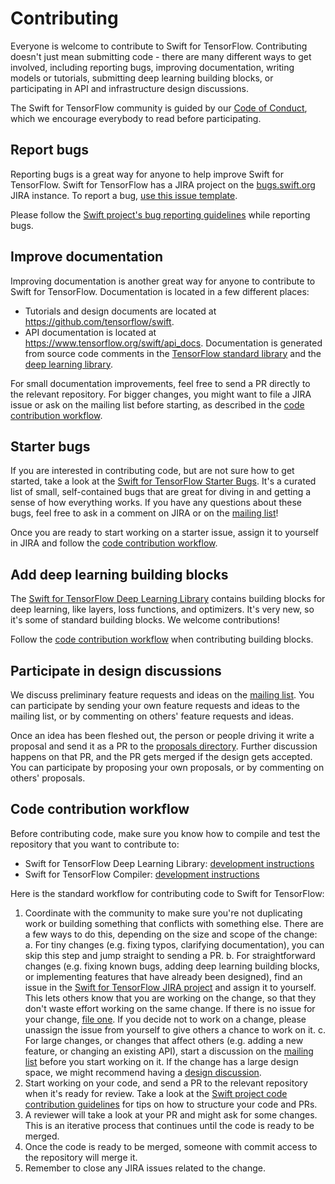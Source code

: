 # Contributing

Everyone is welcome to contribute to Swift for TensorFlow. Contributing doesn't just mean submitting code - there are many different ways to get involved, including reporting bugs, improving documentation, writing models or tutorials, submitting deep learning building blocks, or participating in API and infrastructure design discussions.

The Swift for TensorFlow community is guided by our [Code of Conduct](https://github.com/tensorflow/swift/blob/master/CODE_OF_CONDUCT.md), which we encourage everybody to read before participating.

## Report bugs

Reporting bugs is a great way for anyone to help improve Swift for TensorFlow. Swift for TensorFlow has a JIRA project on the [bugs.swift.org](https://bugs.swift.org) JIRA instance. To report a bug, [use this issue template](https://bugs.swift.org/secure/CreateIssue.jspa?issuetype=10006&pid=10100).

Please follow the [Swift project's bug reporting guidelines](https://swift.org/contributing/#reporting-bugs) while reporting bugs.

## Improve documentation

Improving documentation is another great way for anyone to contribute to Swift for TensorFlow. Documentation is located in a few different places:

* Tutorials and design documents are located at https://github.com/tensorflow/swift.
* API documentation is located at https://www.tensorflow.org/swift/api_docs. Documentation is generated from source code comments in the [TensorFlow standard library](https://github.com/apple/swift/tree/tensorflow/stdlib/public/TensorFlow) and the [deep learning library](https://github.com/tensorflow/swift-apis).

For small documentation improvements, feel free to send a PR directly to the relevant repository. For bigger changes, you might want to file a JIRA issue or ask on the mailing list before starting, as described in the [code contribution workflow](#code-contribution-workflow).

## Starter bugs

If you are interested in contributing code, but are not sure how to get started, take a look at the [Swift for TensorFlow Starter Bugs](https://bugs.swift.org/issues/?filter=11323). It's a curated list of small, self-contained bugs that are great for diving in and getting a sense of how everything works. If you have any questions about these bugs, feel free to ask in a comment on JIRA or on the [mailing list](https://groups.google.com/a/tensorflow.org/forum/#!forum/swift)!

Once you are ready to start working on a starter issue, assign it to yourself in JIRA and follow the [code contribution workflow](#code-contribution-workflow).

## Add deep learning building blocks

The [Swift for TensorFlow Deep Learning Library](https://github.com/tensorflow/swift-apis) contains building blocks for deep learning, like layers, loss functions, and optimizers. It's very new, so it's some of standard building blocks. We welcome contributions!

Follow the [code contribution workflow](#code-contribution-workflow) when contributing building blocks.

## Participate in design discussions

We discuss preliminary feature requests and ideas on the [mailing list](https://groups.google.com/a/tensorflow.org/forum/#!forum/swift). You can participate by sending your own feature requests and ideas to the mailing list, or by commenting on others' feature requests and ideas.

Once an idea has been fleshed out, the person or people driving it write a proposal and send it as a PR to the [proposals directory](https://github.com/tensorflow/swift/tree/master/proposals). Further discussion happens on that PR, and the PR gets merged if the design gets accepted. You can participate by proposing your own proposals, or by commenting on others' proposals.


## Code contribution workflow

Before contributing code, make sure you know how to compile and test the repository that you want to contribute to:

* Swift for TensorFlow Deep Learning Library: [development instructions](https://github.com/tensorflow/swift-apis#development)
* Swift for TensorFlow Compiler: [development instructions](https://github.com/apple/swift/tree/tensorflow#building-swift-for-tensorflow)

Here is the standard workflow for contributing code to Swift for TensorFlow:

1. Coordinate with the community to make sure you're not duplicating work or building something that conflicts with something else. There are a few ways to do this, depending on the size and scope of the change:
  a. For tiny changes (e.g. fixing typos, clarifying documentation), you can skip this step and jump straight to sending a PR.
  b. For straightforward changes (e.g. fixing known bugs, adding deep learning building blocks, or implementing features that have already been designed), find an issue in the [Swift for TensorFlow JIRA project](https://bugs.swift.org/projects/TF/issues) and assign it to yourself. This lets others know that you are working on the change, so that they don't waste effort working on the same change. If there is no issue for your change, [file one](#report-bugs). If you decide not to work on a change, please unassign the issue from yourself to give others a chance to work on it.
  c. For large changes, or changes that affect others (e.g. adding a new feature, or changing an existing API), start a discussion on the [mailing list](https://groups.google.com/a/tensorflow.org/forum/#!forum/swift) before you start working on it. If the change has a large design space, we might recommend having a [design discussion](#participate-in-design-discussions).
2. Start working on your code, and send a PR to the relevant repository when it's ready for review. Take a look at the [Swift project code contribution guidelines](https://swift.org/contributing/#contributing-code) for tips on how to structure your code and PRs.
3. A reviewer will take a look at your PR and might ask for some changes. This is an iterative process that continues until the code is ready to be merged.
4. Once the code is ready to be merged, someone with commit access to the repository will merge it.
5. Remember to close any JIRA issues related to the change.

